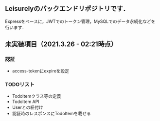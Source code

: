 ## Leisurelyのバックエンドリポジトリです．
Expressをベースに，JWTでのトークン管理，MySQLでのデータ永続化などを行います．

## 未実装項目（2021.3.26 - 02:21時点）
### 認証
  - access-tokenにexpireを設定
### TODOリスト
  - TodoItemクラス等の定義
  - TodoItem API
  - Userとの紐付け
  - 認証時のレスポンスにTodoItemを載せる
